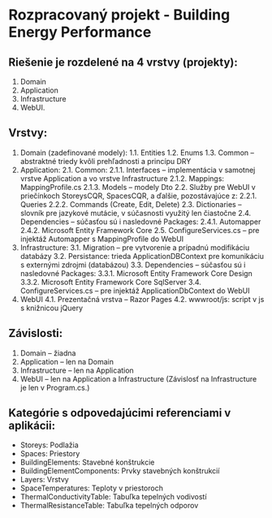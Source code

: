 # Rozpracovaný projekt - Building Energy Performance

## Riešenie je  rozdelené na 4 vrstvy (projekty):
1. Domain
2. Application
3. Infrastructure
4. WebUI.

## Vrstvy:
1. Domain (zadefinované modely):
   1.1. Entities
   1.2. Enums
   1.3. Common – abstraktné triedy kvôli prehľadnosti a princípu DRY
2. Application:
   2.1. Common:
        2.1.1. Interfaces – implementácia v samotnej vrstve Application a vo vrstve Infrastructure 
        2.1.2. Mappings: MappingProfile.cs
        2.1.3. Models – modely Dto
   2.2. Služby pre WebUI v priečínkoch StoreysCQR, SpacesCQR, a ďalšie, pozostávajúce z:
        2.2.1. Queries
        2.2.2. Commands (Create, Edit, Delete)
   2.3. Dictionaries – slovník pre jazykové mutácie, v súčasnosti využitý len čiastočne
   2.4. Dependencies – súčasťou sú i nasledovné Packages:
        2.4.1. Automapper
        2.4.2. Microsoft Entity Framework Core
   2.5. ConfigureServices.cs – pre injektáž Automapper s MappingProfile do WebUI
3. Infrastructure:
   3.1. Migration – pre vytvorenie a prípadnú modifikáciu databázy
   3.2. Persistance: trieda ApplicationDBContext pre komunikáciu s externými zdrojmi (databázou)
   3.3. Dependencies – súčasťou sú i nasledovné Packages:
        3.3.1. Microsoft Entity Framework Core Design
        3.3.2. Microsoft Entity Framework Core SqlServer
   3.4. ConfigureServices.cs – pre injektáž ApplicationDbContext do WebUI
4. WebUI
   4.1. Prezentačná vrstva – Razor Pages
   4.2. wwwroot/js: script v js s knižnicou jQuery


## Závislosti:
1. Domain – žiadna
2. Application – len na Domain
3. Infrastructure – len na Application
4. WebUI – len na Application a Infrastructure (Závislosť na Infrastructure je len v Program.cs.)

## Kategórie s odpovedajúcimi referenciami v aplikácii:
- Storeys: Podlažia
- Spaces: Priestory
- BuildingElements: Stavebné konštrukcie
- BuildingElementComponents: Prvky stavebných konštrukcií
- Layers: Vrstvy
- SpaceTemperatures: Teploty v priestoroch
- ThermalConductivityTable: Tabuľka tepelných vodivostí
- ThermalResistanceTable: Tabuľka tepelných odporov
